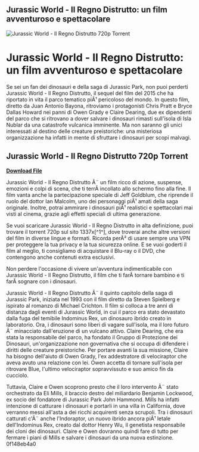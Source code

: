 ## Jurassic World - Il Regno Distrutto: un film avventuroso e spettacolare

 
![Jurassic World - Il Regno Distrutto 720p Torrent](https://m.media-amazon.com/images/M/MV5BNzIxMjYwNDEwN15BMl5BanBnXkFtZTgwMzk5MDI3NTM@._V1_FMjpg_UX1000_.jpg)

 
# Jurassic World - Il Regno Distrutto: un film avventuroso e spettacolare
 
Se sei un fan dei dinosauri e della saga di Jurassic Park, non puoi perderti Jurassic World - Il Regno Distrutto, il sequel del film del 2015 che ha riportato in vita il parco tematico piÃ¹ pericoloso del mondo. In questo film, diretto da Juan Antonio Bayona, ritroviamo i protagonisti Chris Pratt e Bryce Dallas Howard nei panni di Owen Grady e Claire Dearing, due ex dipendenti del parco che si ritrovano a dover salvare i dinosauri rimasti sull'isola di Isla Nublar da una catastrofe vulcanica imminente. Ma non saranno gli unici interessati al destino delle creature preistoriche: una misteriosa organizzazione ha infatti in mente di sfruttare i dinosauri per scopi malvagi.
 
## Jurassic World - Il Regno Distrutto 720p Torrent


[**Download File**](https://www.google.com/url?q=https%3A%2F%2Furloso.com%2F2tKab8&sa=D&sntz=1&usg=AOvVaw0vvighU9EoEhAzeRCWeUJm)

 
Jurassic World - Il Regno Distrutto Ã¨ un film ricco di azione, suspense, emozioni e colpi di scena, che ti terrÃ  incollato allo schermo fino alla fine. Il film vanta anche la partecipazione speciale di Jeff Goldblum, che riprende il ruolo del dottor Ian Malcolm, uno dei personaggi piÃ¹ amati della saga originale. Inoltre, potrai ammirare i dinosauri piÃ¹ realistici e spettacolari mai visti al cinema, grazie agli effetti speciali di ultima generazione.
 
Se vuoi scaricare Jurassic World - Il Regno Distrutto in alta definizione, puoi trovare il torrent 720p sul sito 1337x[^1^], dove troverai anche altre versioni del film in diverse lingue e formati. Ricorda perÃ² di usare sempre una VPN per proteggere la tua privacy e la tua sicurezza online. E se vuoi goderti il film al meglio, ti consigliamo di acquistare il Blu-ray o il DVD, che contengono anche contenuti extra esclusivi.
 
Non perdere l'occasione di vivere un'avventura indimenticabile con Jurassic World - Il Regno Distrutto, il film che ti farÃ  tornare bambino e ti farÃ  sognare con i dinosauri.

Jurassic World - Il Regno Distrutto Ã¨ il quinto capitolo della saga di Jurassic Park, iniziata nel 1993 con il film diretto da Steven Spielberg e ispirato al romanzo di Michael Crichton. Il film si colloca a tre anni di distanza dagli eventi di Jurassic World, in cui il parco era stato devastato dalla fuga del temibile Indominus Rex, un dinosauro ibrido creato in laboratorio. Ora, i dinosauri sono liberi di vagare sull'isola, ma il loro futuro Ã¨ minacciato dall'eruzione di un vulcano attivo. Claire Dearing, che era stata la responsabile del parco, ha fondato il Gruppo di Protezione dei Dinosauri, un'organizzazione non governativa che si occupa di difendere i diritti delle creature preistoriche. Per portare avanti la sua missione, Claire ha bisogno dell'aiuto di Owen Grady, l'ex addestratore di velociraptor che aveva avuto una relazione con lei. Owen accetta di tornare sull'isola per ritrovare Blue, l'ultimo velociraptor sopravvissuto e suo amico fin da cucciolo.
 
Tuttavia, Claire e Owen scoprono presto che il loro intervento Ã¨ stato orchestrato da Eli Mills, il braccio destro del miliardario Benjamin Lockwood, ex socio del fondatore di Jurassic Park John Hammond. Mills ha infatti intenzione di catturare i dinosauri e portarli in una villa in California, dove verranno messi all'asta a dei ricchi acquirenti senza scrupoli. Tra i dinosauri catturati c'Ã¨ anche l'Indoraptor, un nuovo ibrido ancora piÃ¹ letale dell'Indominus Rex, creato dal dottor Henry Wu, il genetista responsabile dei cloni dei dinosauri. Claire e Owen dovranno quindi fare di tutto per fermare i piani di Mills e salvare i dinosauri da una nuova estinzione.
 0f148eb4a0

